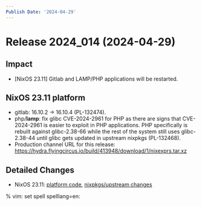 ```yaml
---
Publish Date: '2024-04-29'
---
```


# Release 2024_014 (2024-04-29)

## Impact

- \[NixOS 23.11] Gitlab and LAMP/PHP applications will be restarted.

## NixOS 23.11 platform

- gitlab: 16.10.2 -> 16.10.4 (PL-132474).
- php/**lamp**: fix glibc CVE-2024-2961 for PHP as there are signs that
  CVE-2024-2961 is easier to exploit in PHP applications. PHP specifically is
  rebuilt against glibc-2.38-66 while the rest of the system still uses
  glibc-2.38-44 until glibc gets updated in upstream nixpkgs (PL-132468).
- Production channel URL for this release: https://hydra.flyingcircus.io/build/413948/download/1/nixexprs.tar.xz

## Detailed Changes

- NixOS 23.11: [platform code](https://github.com/flyingcircusio/fc-nixos/compare/fc/r2024_013/23.11...a081ab6f0579d9d1c6c8b8d3fe16e4877b78b029),
 [nixpkgs/upstream changes](https://github.com/flyingcircusio/nixpkgs/compare/a7d730a3346ec321b47f36094d315a8d97e34bf8...c0bcdbf87575a89263497d36a1cb60882cae98e6)

% vim: set spell spelllang=en:
